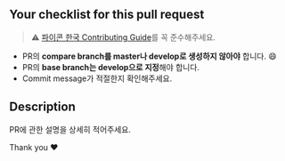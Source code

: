 ## Your checklist for this pull request

> ⚠️ [파이콘 한국 Contributing Guide](./CONTRIBUTING.md)를 꼭 준수해주세요.

- PR의 **compare branch를 master나 develop로 생성하지 않아야** 합니다. :smile:
- PR의 **base branch는 develop으로 지정**해야 합니다.
- Commit message가 적절한지 확인해주세요.

## Description

PR에 관한 설명을 상세히 적어주세요.

Thank you ❤️
